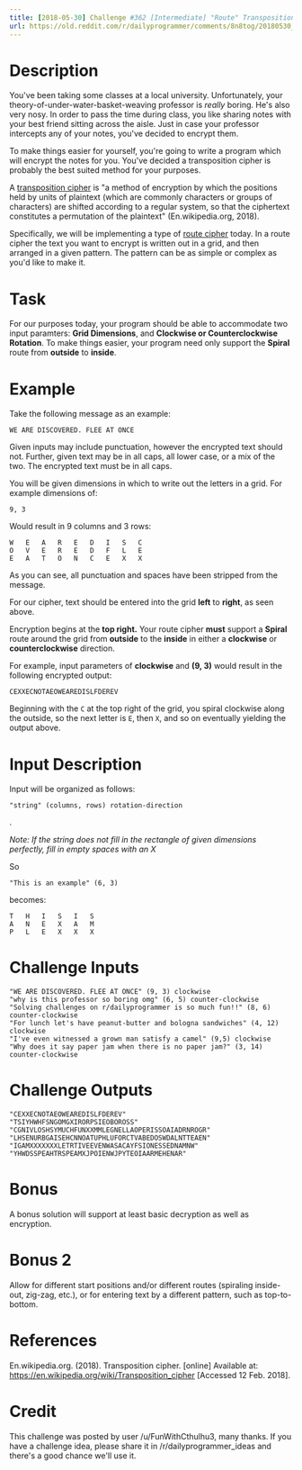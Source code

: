 ```yaml
---
title: [2018-05-30] Challenge #362 [Intermediate] "Route" Transposition Cipher
url: https://old.reddit.com/r/dailyprogrammer/comments/8n8tog/20180530_challenge_362_intermediate_route/
---
```



# Description

You've been taking some classes at a local university. Unfortunately, your theory-of-under-water-basket-weaving professor is *really* boring. He's also very nosy. In order to pass the time during class, you like sharing notes with your best friend sitting across the aisle. Just in case your professor intercepts any of your notes, you've decided to encrypt them. 

To make things easier for yourself, you're going to write a program which will encrypt the notes for you. You've decided a transposition cipher is probably the best suited method for your purposes.

A [transposition cipher](https://en.wikipedia.org/wiki/Transposition_cipher) is "a method of encryption by which the positions held by units of plaintext (which are commonly characters or groups of characters) are shifted according to a regular system, so that the ciphertext constitutes a permutation of the plaintext" (En.wikipedia.org, 2018).

Specifically, we will be implementing a type of [route cipher](https://en.wikipedia.org/wiki/Transposition_cipher#Route_cipher) today. In a route cipher the text you want to encrypt is written out in a grid, and then arranged in a given pattern. The pattern can be as simple or complex as you'd like to make it. 

# Task

For our purposes today, your program should be able to accommodate two input paramters: **Grid Dimensions**, and **Clockwise or Counterclockwise Rotation**. To make things easier, your program need only support the **Spiral** route from **outside** to **inside**.

# Example

Take the following message as an example:

    WE ARE DISCOVERED. FLEE AT ONCE

Given inputs may include punctuation, however the encrypted text should not. Further, given text may be in all caps, all lower case, or a mix of the two. The encrypted text must be in all caps.

You will be given dimensions in which to write out the letters in a grid. For example dimensions of:

    9, 3

Would result in 9 columns and 3 rows:

    W	E	A	R	E	D	I	S	C
    O	V	E	R	E	D	F	L	E
    E	A	T	O	N	C	E	X	X

As you can see, all punctuation and spaces have been stripped from the message. 

For our cipher, text should be entered into the grid **left** to **right**, as seen above.


Encryption begins at the **top right.** Your route cipher **must** support a **Spiral** route around the grid from **outside** to the **inside** in either a **clockwise** or **counterclockwise** direction.  


For example, input parameters of **clockwise** and **(9, 3)**  would result in the following encrypted output:

    CEXXECNOTAEOWEAREDISLFDEREV

Beginning with the `C` at the top right of the grid, you spiral clockwise along the outside, so the next letter is `E`, then `X`, and so on eventually yielding the output above.

# Input Description

Input will be organized as follows:

    "string" (columns, rows) rotation-direction

.

*Note: If the string does not fill in the rectangle of given dimensions perfectly, fill in empty spaces with an X*  

So
 
    "This is an example" (6, 3)

becomes:
    
    T	H	I	S	I	S
    A	N	E	X	A	M
    P	L	E	X	X	X


# Challenge Inputs

    "WE ARE DISCOVERED. FLEE AT ONCE" (9, 3) clockwise
    "why is this professor so boring omg" (6, 5) counter-clockwise
    "Solving challenges on r/dailyprogrammer is so much fun!!" (8, 6) counter-clockwise
    "For lunch let's have peanut-butter and bologna sandwiches" (4, 12) clockwise
    "I've even witnessed a grown man satisfy a camel" (9,5) clockwise
    "Why does it say paper jam when there is no paper jam?" (3, 14) counter-clockwise


# Challenge Outputs

    "CEXXECNOTAEOWEAREDISLFDEREV"
    "TSIYHWHFSNGOMGXIRORPSIEOBOROSS"
    "CGNIVLOSHSYMUCHFUNXXMMLEGNELLAOPERISSOAIADRNROGR"
    "LHSENURBGAISEHCNNOATUPHLUFORCTVABEDOSWDALNTTEAEN"
    "IGAMXXXXXXXLETRTIVEEVENWASACAYFSIONESSEDNAMNW"
    "YHWDSSPEAHTRSPEAMXJPOIENWJPYTEOIAARMEHENAR"

# Bonus

A bonus solution will support at least basic decryption as well as encryption.

# Bonus 2

Allow for different start positions and/or different routes (spiraling inside-out, zig-zag, etc.), or for entering text by a different pattern, such as top-to-bottom. 

# References
En.wikipedia.org. (2018). Transposition cipher. [online] Available at: https://en.wikipedia.org/wiki/Transposition_cipher [Accessed 12 Feb. 2018].

# Credit

This challenge was posted by user /u/FunWithCthulhu3, many thanks. If you have a challenge idea, please share it in /r/dailyprogrammer_ideas and there's a good chance we'll use it.